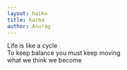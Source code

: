 ```yaml
---
layout: haiku
title: Karma
author: Anurag 
---
```

Life is like a cycle<br>
To keep balance you must keep moving<br>
what we think we become<br>
